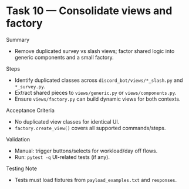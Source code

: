 # Task 10 — Consolidate views and factory

Summary
- Remove duplicated survey vs slash views; factor shared logic into generic components and a small factory.

Steps
- Identify duplicated classes across `discord_bot/views/*_slash.py` and `*_survey.py`.
- Extract shared pieces to `views/generic.py` or `views/components.py`.
- Ensure `views/factory.py` can build dynamic views for both contexts.

Acceptance Criteria
- No duplicated view classes for identical UI.
- `factory.create_view()` covers all supported commands/steps.

Validation
- Manual: trigger buttons/selects for workload/day off flows.
- Run: `pytest -q` UI-related tests (if any).

Testing Note
- Tests must load fixtures from `payload_examples.txt` and `responses`.

